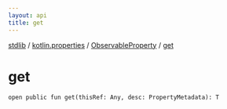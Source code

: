 ```yaml
---
layout: api
title: get
---
```

[stdlib](../../index.md) / [kotlin.properties](../index.md) / [ObservableProperty](index.md) / [get](get.md)

# get

```
open public fun get(thisRef: Any, desc: PropertyMetadata): T
```
